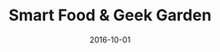 ---
layout: default
title: "Smart Food & Geek Garden"
link: "https://smartfoodexpo.ru"
thumbnail: "/images/smartfoodexpo.ru.jpg"
date: 2016-10-01
---